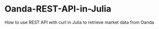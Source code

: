 # Oanda-REST-API-in-Julia
How to use REST API with curl in Julia to retrieve market data from Oanda

